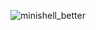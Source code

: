 ![minishell_better](https://user-images.githubusercontent.com/59194905/116808488-0b5afb00-ab74-11eb-8897-a8b23c80f780.png)
